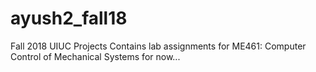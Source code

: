 # ayush2_fall18
Fall 2018 UIUC Projects
Contains lab assignments for ME461: Computer Control of Mechanical Systems for now...

